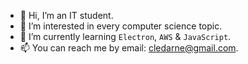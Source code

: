 - 👋 Hi, I’m an IT student.
- 👀 I’m interested in every computer science topic.
- 🌱 I’m currently learning `Electron`, `AWS` & `JavaScript`.
- 📫 You can reach me by email: [cledarne@gmail.com](mailto:cledarne@gmail.com).
